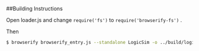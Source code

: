 ##Building Instructions

Open loader.js and change `require('fs')` to `require('browserify-fs')` .

Then

```bash
$ browserify browserify_entry.js --standalone LogicSim -o ../build/logicsim-0.2.js
```

